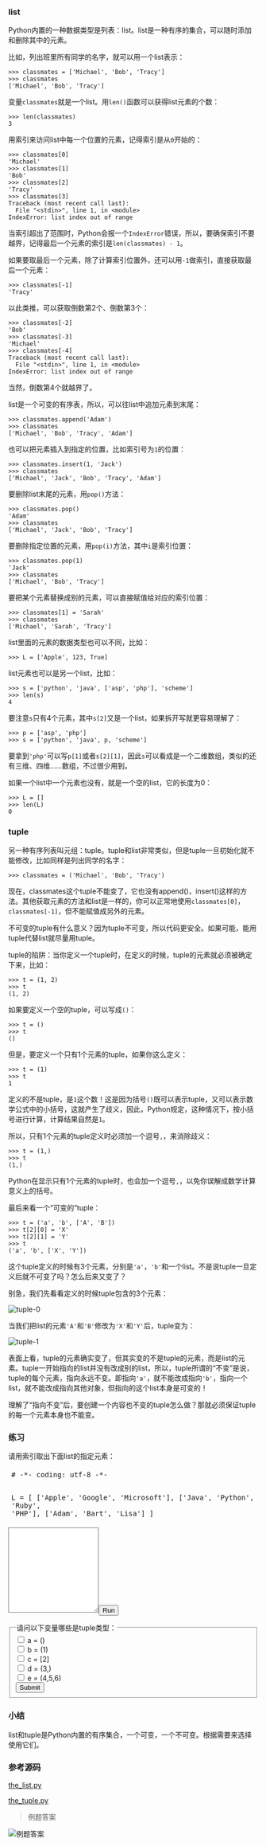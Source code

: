<div class="x-wiki-content x-main-content"><h3>list</h3>
<p>Python内置的一种数据类型是列表：list。list是一种有序的集合，可以随时添加和删除其中的元素。</p>
<p>比如，列出班里所有同学的名字，就可以用一个list表示：</p>
<pre><code class="python"><span class="prompt">&gt;&gt;&gt; </span>classmates = [<span class="string">'Michael'</span>, <span class="string">'Bob'</span>, <span class="string">'Tracy'</span>]
<span class="prompt">&gt;&gt;&gt; </span>classmates
[<span class="string">'Michael'</span>, <span class="string">'Bob'</span>, <span class="string">'Tracy'</span>]
</code></pre>
<p>变量<code>classmates</code>就是一个list。用<code>len()</code>函数可以获得list元素的个数：</p>
<pre><code class="python"><span class="prompt">&gt;&gt;&gt; </span>len(classmates)
<span class="number">3</span>
</code></pre>
<p>用索引来访问list中每一个位置的元素，记得索引是从<code>0</code>开始的：</p>
<pre><code class="xml">&gt;&gt;&gt; classmates[0]
'Michael'
&gt;&gt;&gt; classmates[1]
'Bob'
&gt;&gt;&gt; classmates[2]
'Tracy'
&gt;&gt;&gt; classmates[3]
Traceback (most recent call last):
  File "<span class="tag">&lt;<span class="title">stdin</span>&gt;</span>", line 1, in <span class="tag">&lt;<span class="title">module</span>&gt;</span>
IndexError: list index out of range
</code></pre>
<p>当索引超出了范围时，Python会报一个<code>IndexError</code>错误，所以，要确保索引不要越界，记得最后一个元素的索引是<code>len(classmates) - 1</code>。</p>
<p>如果要取最后一个元素，除了计算索引位置外，还可以用<code>-1</code>做索引，直接获取最后一个元素：</p>
<pre><code class="python"><span class="prompt">&gt;&gt;&gt; </span>classmates[-<span class="number">1</span>]
<span class="string">'Tracy'</span>
</code></pre>
<p>以此类推，可以获取倒数第2个、倒数第3个：</p>
<pre><code class="xml">&gt;&gt;&gt; classmates[-2]
'Bob'
&gt;&gt;&gt; classmates[-3]
'Michael'
&gt;&gt;&gt; classmates[-4]
Traceback (most recent call last):
  File "<span class="tag">&lt;<span class="title">stdin</span>&gt;</span>", line 1, in <span class="tag">&lt;<span class="title">module</span>&gt;</span>
IndexError: list index out of range
</code></pre>
<p>当然，倒数第4个就越界了。</p>
<p>list是一个可变的有序表，所以，可以往list中追加元素到末尾：</p>
<pre><code class="python"><span class="prompt">&gt;&gt;&gt; </span>classmates.append(<span class="string">'Adam'</span>)
<span class="prompt">&gt;&gt;&gt; </span>classmates
[<span class="string">'Michael'</span>, <span class="string">'Bob'</span>, <span class="string">'Tracy'</span>, <span class="string">'Adam'</span>]
</code></pre>
<p>也可以把元素插入到指定的位置，比如索引号为<code>1</code>的位置：</p>
<pre><code class="python"><span class="prompt">&gt;&gt;&gt; </span>classmates.insert(<span class="number">1</span>, <span class="string">'Jack'</span>)
<span class="prompt">&gt;&gt;&gt; </span>classmates
[<span class="string">'Michael'</span>, <span class="string">'Jack'</span>, <span class="string">'Bob'</span>, <span class="string">'Tracy'</span>, <span class="string">'Adam'</span>]
</code></pre>
<p>要删除list末尾的元素，用<code>pop()</code>方法：</p>
<pre><code class="python"><span class="prompt">&gt;&gt;&gt; </span>classmates.pop()
<span class="string">'Adam'</span>
<span class="prompt">&gt;&gt;&gt; </span>classmates
[<span class="string">'Michael'</span>, <span class="string">'Jack'</span>, <span class="string">'Bob'</span>, <span class="string">'Tracy'</span>]
</code></pre>
<p>要删除指定位置的元素，用<code>pop(i)</code>方法，其中<code>i</code>是索引位置：</p>
<pre><code class="python"><span class="prompt">&gt;&gt;&gt; </span>classmates.pop(<span class="number">1</span>)
<span class="string">'Jack'</span>
<span class="prompt">&gt;&gt;&gt; </span>classmates
[<span class="string">'Michael'</span>, <span class="string">'Bob'</span>, <span class="string">'Tracy'</span>]
</code></pre>
<p>要把某个元素替换成别的元素，可以直接赋值给对应的索引位置：</p>
<pre><code class="python"><span class="prompt">&gt;&gt;&gt; </span>classmates[<span class="number">1</span>] = <span class="string">'Sarah'</span>
<span class="prompt">&gt;&gt;&gt; </span>classmates
[<span class="string">'Michael'</span>, <span class="string">'Sarah'</span>, <span class="string">'Tracy'</span>]
</code></pre>
<p>list里面的元素的数据类型也可以不同，比如：</p>
<pre><code class="python"><span class="prompt">&gt;&gt;&gt; </span>L = [<span class="string">'Apple'</span>, <span class="number">123</span>, <span class="built_in">True</span>]
</code></pre>
<p>list元素也可以是另一个list，比如：</p>
<pre><code class="python"><span class="prompt">&gt;&gt;&gt; </span>s = [<span class="string">'python'</span>, <span class="string">'java'</span>, [<span class="string">'asp'</span>, <span class="string">'php'</span>], <span class="string">'scheme'</span>]
<span class="prompt">&gt;&gt;&gt; </span>len(s)
<span class="number">4</span>
</code></pre>
<p>要注意<code>s</code>只有4个元素，其中<code>s[2]</code>又是一个list，如果拆开写就更容易理解了：</p>
<pre><code class="python"><span class="prompt">&gt;&gt;&gt; </span>p = [<span class="string">'asp'</span>, <span class="string">'php'</span>]
<span class="prompt">&gt;&gt;&gt; </span>s = [<span class="string">'python'</span>, <span class="string">'java'</span>, p, <span class="string">'scheme'</span>]
</code></pre>
<p>要拿到<code>'php'</code>可以写<code>p[1]</code>或者<code>s[2][1]</code>，因此<code>s</code>可以看成是一个二维数组，类似的还有三维、四维……数组，不过很少用到。</p>
<p>如果一个list中一个元素也没有，就是一个空的list，它的长度为0：</p>
<pre><code class="python"><span class="prompt">&gt;&gt;&gt; </span>L = []
<span class="prompt">&gt;&gt;&gt; </span>len(L)
<span class="number">0</span>
</code></pre>
<h3>tuple</h3>
<p>另一种有序列表叫元组：tuple。tuple和list非常类似，但是tuple一旦初始化就不能修改，比如同样是列出同学的名字：</p>
<pre><code class="python"><span class="prompt">&gt;&gt;&gt; </span>classmates = (<span class="string">'Michael'</span>, <span class="string">'Bob'</span>, <span class="string">'Tracy'</span>)
</code></pre>
<p>现在，classmates这个tuple不能变了，它也没有append()，insert()这样的方法。其他获取元素的方法和list是一样的，你可以正常地使用<code>classmates[0]</code>，<code>classmates[-1]</code>，但不能赋值成另外的元素。</p>
<p>不可变的tuple有什么意义？因为tuple不可变，所以代码更安全。如果可能，能用tuple代替list就尽量用tuple。</p>
<p>tuple的陷阱：当你定义一个tuple时，在定义的时候，tuple的元素就必须被确定下来，比如：</p>
<pre><code class="python"><span class="prompt">&gt;&gt;&gt; </span>t = (<span class="number">1</span>, <span class="number">2</span>)
<span class="prompt">&gt;&gt;&gt; </span>t
(<span class="number">1</span>, <span class="number">2</span>)
</code></pre>
<p>如果要定义一个空的tuple，可以写成<code>()</code>：</p>
<pre><code class="python"><span class="prompt">&gt;&gt;&gt; </span>t = ()
<span class="prompt">&gt;&gt;&gt; </span>t
()
</code></pre>
<p>但是，要定义一个只有1个元素的tuple，如果你这么定义：</p>
<pre><code class="python"><span class="prompt">&gt;&gt;&gt; </span>t = (<span class="number">1</span>)
<span class="prompt">&gt;&gt;&gt; </span>t
<span class="number">1</span>
</code></pre>
<p>定义的不是tuple，是<code>1</code>这个数！这是因为括号<code>()</code>既可以表示tuple，又可以表示数学公式中的小括号，这就产生了歧义，因此，Python规定，这种情况下，按小括号进行计算，计算结果自然是<code>1</code>。</p>
<p>所以，只有1个元素的tuple定义时必须加一个逗号<code>,</code>，来消除歧义：</p>
<pre><code class="python"><span class="prompt">&gt;&gt;&gt; </span>t = (<span class="number">1</span>,)
<span class="prompt">&gt;&gt;&gt; </span>t
(<span class="number">1</span>,)
</code></pre>
<p>Python在显示只有1个元素的tuple时，也会加一个逗号<code>,</code>，以免你误解成数学计算意义上的括号。</p>
<p>最后来看一个“可变的”tuple：</p>
<pre><code class="python"><span class="prompt">&gt;&gt;&gt; </span>t = (<span class="string">'a'</span>, <span class="string">'b'</span>, [<span class="string">'A'</span>, <span class="string">'B'</span>])
<span class="prompt">&gt;&gt;&gt; </span>t[<span class="number">2</span>][<span class="number">0</span>] = <span class="string">'X'</span>
<span class="prompt">&gt;&gt;&gt; </span>t[<span class="number">2</span>][<span class="number">1</span>] = <span class="string">'Y'</span>
<span class="prompt">&gt;&gt;&gt; </span>t
(<span class="string">'a'</span>, <span class="string">'b'</span>, [<span class="string">'X'</span>, <span class="string">'Y'</span>])
</code></pre>
<p>这个tuple定义的时候有3个元素，分别是<code>'a'</code>，<code>'b'</code>和一个list。不是说tuple一旦定义后就不可变了吗？怎么后来又变了？</p>
<p>别急，我们先看看定义的时候tuple包含的3个元素：</p>
<p><img src="/static/img/loading.svg" data-src="/files/attachments/923973516787680/0" alt="tuple-0"></p>
<p>当我们把list的元素<code>'A'</code>和<code>'B'</code>修改为<code>'X'</code>和<code>'Y'</code>后，tuple变为：</p>
<p><img src="/static/img/loading.svg" data-src="/files/attachments/923973647515872/0" alt="tuple-1"></p>
<p>表面上看，tuple的元素确实变了，但其实变的不是tuple的元素，而是list的元素。tuple一开始指向的list并没有改成别的list，所以，tuple所谓的“不变”是说，tuple的每个元素，指向永远不变。即指向<code>'a'</code>，就不能改成指向<code>'b'</code>，指向一个list，就不能改成指向其他对象，但指向的这个list本身是可变的！</p>
<p>理解了“指向不变”后，要创建一个内容也不变的tuple怎么做？那就必须保证tuple的每一个元素本身也不能变。</p>
<h3>练习</h3>
<p>请用索引取出下面list的指定元素：</p>
<form class="uk-form uk-form-stack uk-margin-top uk-margin-bottom" action="#0"><pre id="pre-online-run-code-1" style="font-size: 14px; margin-bottom: 0px; border-bottom: none; padding: 6px; border-bottom-left-radius: 0px; border-bottom-right-radius: 0px; white-space: pre-wrap; overflow-wrap: break-word; word-break: break-all;"># -*- coding: utf-8 -*-

L = [
    ['Apple', 'Google', 'Microsoft'],
    ['Java', 'Python', 'Ruby', 'PHP'],
    ['Adam', 'Bart', 'Lisa']
]
</pre><textarea id="textarea-online-run-code-1" onkeyup="_mdAdjustTextareaHeight(this)" class="uk-width-1-1 x-codearea" rows="10" style="overflow: scroll; border-top-left-radius: 0; border-top-right-radius: 0;"></textarea><button type="button" onclick="execute_python('online-run-code-1', this)" class="uk-button uk-button-primary" style="margin-top:15px;"><i class="uk-icon-play"></i> Run</button></form>
<form id="form-choice-1" class="uk-form uk-margin-top uk-margin-bottom"><fieldset><legend><i class="uk-icon-question-circle"></i> 请问以下变量哪些是tuple类型：
</legend><div class="uk-form-row"><label><input type="checkbox" x-data="x">  a = ()</label></div><div class="uk-form-row"><label><input type="checkbox"> b = (1)</label></div><div class="uk-form-row"><label><input type="checkbox"> c = [2]</label></div><div class="uk-form-row"><label><input type="checkbox" x-data="x">  d = (3,)</label></div><div class="uk-form-row"><label><input type="checkbox" x-data="x">  e = (4,5,6)</label></div><div class="uk-form-row"><button type="button" class="uk-button uk-button-primary" onclick="_mdCheckChoice('form-choice-1')">Submit</button>&nbsp;&nbsp;&nbsp;<span class="uk-text-large uk-text-success" style="display:none"><i class="uk-icon-check"></i></span><span class="uk-text-large uk-text-danger" style="display:none"><i class="uk-icon-times"></i></span></div></fieldset></form>
<h3>小结</h3>
<p>list和tuple是Python内置的有序集合，一个可变，一个不可变。根据需要来选择使用它们。</p>
<h3>参考源码</h3>
<p><a href="https://github.com/michaelliao/learn-python3/blob/master/samples/basic/the_list.py" target="_blank">the_list.py</a></p>
<p><a href="https://github.com/michaelliao/learn-python3/blob/master/samples/basic/the_tuple.py" target="_blank">the_tuple.py</a></p>
</div>

> 例题答案  

![例题答案](img/2020-05-18-14-07-35.png)